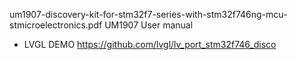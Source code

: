um1907-discovery-kit-for-stm32f7-series-with-stm32f746ng-mcu-stmicroelectronics.pdf UM1907 User manual

* LVGL DEMO https://github.com/lvgl/lv_port_stm32f746_disco